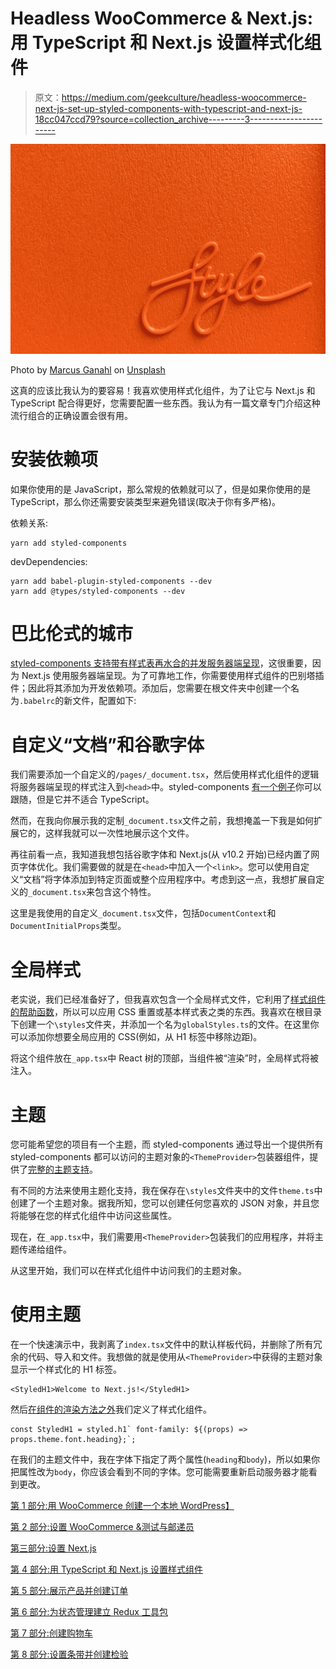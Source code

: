 # Headless WooCommerce & Next.js:用 TypeScript 和 Next.js 设置样式化组件

> 原文：<https://medium.com/geekculture/headless-woocommerce-next-js-set-up-styled-components-with-typescript-and-next-js-18cc047ccd79?source=collection_archive---------3----------------------->

![](img/8c489516ff3400148784e676c1b8a075.png)

Photo by [Marcus Ganahl](https://unsplash.com/@marcus_ganahl?utm_source=medium&utm_medium=referral) on [Unsplash](https://unsplash.com?utm_source=medium&utm_medium=referral)

这真的应该比我认为的要容易！我喜欢使用样式化组件，为了让它与 Next.js 和 TypeScript 配合得更好，您需要配置一些东西。我认为有一篇文章专门介绍这种流行组合的正确设置会很有用。

# 安装依赖项

如果你使用的是 JavaScript，那么常规的依赖就可以了，但是如果你使用的是 TypeScript，那么你还需要安装类型来避免错误(取决于你有多严格)。

依赖关系:

```
yarn add styled-components
```

devDependencies:

```
yarn add babel-plugin-styled-components --dev
yarn add @types/styled-components --dev
```

# 巴比伦式的城市

[styled-components 支持带有样式表再水合的并发服务器端呈现](https://styled-components.com/docs/advanced#server-side-rendering)，这很重要，因为 Next.js 使用服务器端呈现。为了可靠地工作，你需要使用样式组件的巴别塔插件；因此将其添加为开发依赖项。添加后，您需要在根文件夹中创建一个名为`.babelrc`的新文件，配置如下:

# 自定义“文档”和谷歌字体

我们需要添加一个自定义的`/pages/_document.tsx`，然后使用样式化组件的逻辑将服务器端呈现的样式注入到`<head>`中。styled-components [有一个例子](https://github.com/vercel/next.js/tree/master/examples/with-styled-components)你可以跟随，但是它并不适合 TypeScript。

然而，在我向你展示我的定制`_document.tsx`文件之前，我想掩盖一下我是如何扩展它的，这样我就可以一次性地展示这个文件。

再往前看一点，我知道我想包括谷歌字体和 Next.js(从 v10.2 开始)已经内置了网页字体优化。我们需要做的就是在`<head>`中加入一个`<link>`。您可以使用自定义“文档”将字体添加到特定页面或整个应用程序中。考虑到这一点，我想扩展自定义的`_document.tsx`来包含这个特性。

这里是我使用的自定义`_document.tsx`文件，包括`DocumentContext`和`DocumentInitialProps`类型。

# 全局样式

老实说，我们已经准备好了，但我喜欢包含一个全局样式文件，它利用了[样式组件的帮助函数](https://styled-components.com/docs/api#createglobalstyle)，所以可以应用 CSS 重置或基本样式表之类的东西。我喜欢在根目录下创建一个`\styles`文件夹，并添加一个名为`globalStyles.ts`的文件。在这里你可以添加你想要全局应用的 CSS(例如，从 H1 标签中移除边距)。

将这个组件放在`_app.tsx`中 React 树的顶部，当组件被“渲染”时，全局样式将被注入。

# 主题

您可能希望您的项目有一个主题，而 styled-components 通过导出一个提供所有 styled-components 都可以访问的主题对象的`<ThemeProvider>`包装器组件，提供了[完整的主题支持](https://styled-components.com/docs/advanced#theming)。

有不同的方法来使用主题化支持，我在保存在`\styles`文件夹中的文件`theme.ts`中创建了一个主题对象。据我所知，您可以创建任何您喜欢的 JSON 对象，并且您将能够在您的样式化组件中访问这些属性。

现在，在`_app.tsx`中，我们需要用`<ThemeProvider>`包装我们的应用程序，并将主题传递给组件。

从这里开始，我们可以在样式化组件中访问我们的主题对象。

# 使用主题

在一个快速演示中，我剥离了`index.tsx`文件中的默认样板代码，并删除了所有冗余的代码、导入和文件。我想做的就是使用从`<ThemeProvider>`中获得的主题对象显示一个样式化的 H1 标签。

```
<StyledH1>Welcome to Next.js!</StyledH1>
```

然后[在组件的渲染方法之外](https://styled-components.com/docs/basics#define-styled-components-outside-of-the-render-method)我们定义了样式化组件。

```
const StyledH1 = styled.h1` font-family: ${(props) => props.theme.font.heading};`;
```

在我们的主题文件中，我在字体下指定了两个属性(`heading`和`body`)，所以如果你把属性改为`body`，你应该会看到不同的字体。您可能需要重新启动服务器才能看到更改。

[第 1 部分:用 WooCommerce 创建一个本地 WordPress】](https://leojbchan.medium.com/headless-woocommerce-next-js-create-a-local-wordpress-with-woocommerce-4411b24a160e)

[第 2 部分:设置 WooCommerce &测试与邮递员](https://leojbchan.medium.com/headless-woocommerce-next-js-set-up-woocommerce-test-with-postman-5e7859c65626)

[第三部分:设置 Next.js](https://leojbchan.medium.com/headless-woocommerce-next-js-set-up-next-js-b8d2193b2688)

[第 4 部分:用 TypeScript 和 Next.js 设置样式组件](https://leojbchan.medium.com/headless-woocommerce-next-js-set-up-styled-components-with-typescript-and-next-js-18cc047ccd79)

[第 5 部分:展示产品并创建订单](https://leojbchan.medium.com/headless-woocommerce-next-js-display-products-and-create-orders-593a6c5aee86)

[第 6 部分:为状态管理建立 Redux 工具包](https://leojbchan.medium.com/headless-woocommerce-next-js-set-up-redux-toolkit-for-state-management-c605adda58fe)

[第 7 部分:创建购物车](https://leojbchan.medium.com/headless-woocommerce-next-js-create-a-cart-8a3e49b90076)

[第 8 部分:设置条带并创建检验](https://leojbchan.medium.com/headless-woocommerce-next-js-set-up-stripe-and-create-checkout-d01333607a66)